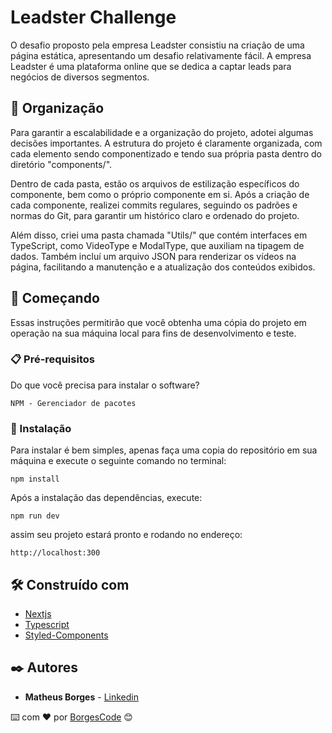 # Leadster Challenge

O desafio proposto pela empresa Leadster consistiu na criação de uma página estática, apresentando um desafio relativamente fácil. A empresa Leadster é uma plataforma online que se dedica a captar leads para negócios de diversos segmentos.

## 🧱 Organização

Para garantir a escalabilidade e a organização do projeto, adotei algumas decisões importantes. A estrutura do projeto é claramente organizada, com cada elemento sendo componentizado e tendo sua própria pasta dentro do diretório "components/".

Dentro de cada pasta, estão os arquivos de estilização específicos do componente, bem como o próprio componente em si. Após a criação de cada componente, realizei commits regulares, seguindo os padrões e normas do Git, para garantir um histórico claro e ordenado do projeto.

Além disso, criei uma pasta chamada "Utils/" que contém interfaces em TypeScript, como VideoType e ModalType, que auxiliam na tipagem de dados. Também incluí um arquivo JSON para renderizar os vídeos na página, facilitando a manutenção e a atualização dos conteúdos exibidos.

## 🚀 Começando

Essas instruções permitirão que você obtenha uma cópia do projeto em operação na sua máquina local para fins de desenvolvimento e teste.

### 📋 Pré-requisitos

Do que você precisa para instalar o software?

```
NPM - Gerenciador de pacotes
```

### 🔧 Instalação

Para instalar é bem simples, apenas faça uma copia do repositório em sua máquina e execute o seguinte comando no terminal:

```
npm install
```

Após a instalação das dependências, execute:

```
npm run dev
```

assim seu projeto estará pronto e rodando no endereço:

```
http://localhost:300
```

## 🛠️ Construído com

- [Nextjs](https://nextjs.org/)
- [Typescript](https://www.typescriptlang.org/)
- [Styled-Components](https://styled-components.com/)

## ✒️ Autores

- **Matheus Borges** - [Linkedin](https://www.linkedin.com/in/matheus-borges-4a7469239/)

⌨️ com ❤️ por [BorgesCode](https://github.com/Borgeta-code) 😊
